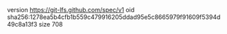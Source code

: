 version https://git-lfs.github.com/spec/v1
oid sha256:1278ea5b4cfb1b559c479916205ddad95e5c8665979f91609f5394d49c8a13f3
size 708
